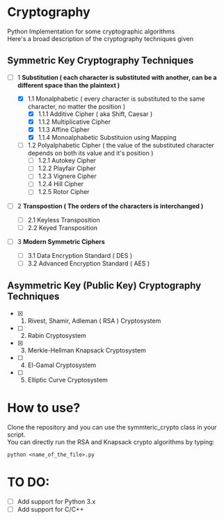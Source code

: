 # Cryptography
Python Implementation for some cryptographic algorithms                 
Here's a broad description of the cryptography techniques given
## Symmetric Key  Cryptography Techniques ##
 - [ ] 1 **Substitution ( each character is substituted with another, can be a different space than the plaintext )**
 
   - [x] 1.1 Monalphabetic ( every character is substituted to the same character, no matter the position )
     - [x] 1.1.1 Additive Cipher ( aka Shift, Caesar )
     - [x] 1.1.2 Multiplicative Cipher
     - [x] 1.1.3 Affine Cipher
     - [x] 1.1.4 Monoalphabetic Substituion using Mapping
     
   - [ ] 1.2 Polyalphabetic Cipher ( the value of the substituted character depends on both its value and it's position )
     - [ ] 1.2.1 Autokey Cipher
     - [ ] 1.2.2 Playfair Cipher
     - [ ] 1.2.3 Vignere Cipher
     - [ ] 1.2.4 Hill Cipher
     - [ ] 1.2.5 Rotor Cipher
     
 - [ ] 2 **Transpostion ( The orders of the characters is interchanged )**
     - [ ] 2.1 Keyless Transposition
     - [ ] 2.2 Keyed Transposition
   
 - [ ] 3 **Modern Symmetric Ciphers**
     - [ ] 3.1 Data Encryption Standard ( DES )
     - [ ] 3.2 Advanced Encryption Standard ( AES )
   
## Asymmetric Key (Public Key) Cryptography Techniques ##
 - [x] 1. Rivest, Shamir, Adleman ( RSA ) Cryptosystem
 - [ ] 2. Rabin Cryptosystem
 - [x] 3. Merkle-Hellman Knapsack Cryptosystem
 - [ ] 4. El-Gamal Cryptosystem
 - [ ] 5. Elliptic Curve Cryptosystem
 
 # How to use?
 Clone the repository and you can use the symmteric_crypto class in your script.                                  
 You can directly run the RSA and Knapsack crypto algorithms by typing:
 ``` 
 python <name_of_the_file>.py
 ```
 # TO DO:
 - [ ] Add support for Python 3.x
 - [ ] Add support for C/C++
